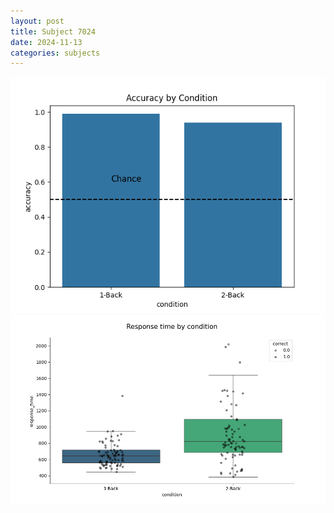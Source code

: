 ```yaml
---
layout: post
title: Subject 7024
date: 2024-11-13
categories: subjects
---
```


![](data/7024/run-8/7024_ATS_acc.png)
![](data/7024/run-8/7024_ATS_rt.png)
